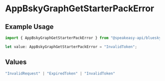 # AppBskyGraphGetStarterPackError

## Example Usage

```typescript
import { AppBskyGraphGetStarterPackError } from "@speakeasy-api/bluesky/models/errors";

let value: AppBskyGraphGetStarterPackError = "InvalidToken";
```

## Values

```typescript
"InvalidRequest" | "ExpiredToken" | "InvalidToken"
```
